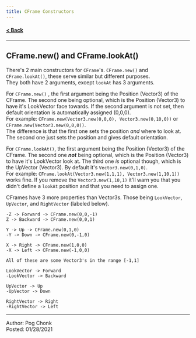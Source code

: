 ```yaml
---
title: CFrame Constructors
---
```


#### [< Back](/)

---

## CFrame.new() and CFrame.lookAt()

There's 2 main constructors for `CFrame`'s. `CFrame.new()` and `CFrame.lookAt()`, these serve similar but different purposes.  
They both have 2 arguments, except `lookAt` has 3 arguments.

For `CFrame.new()` , the first argument being the Position (Vector3) of the CFrame. The second one being optional, which is the Position (Vector3) to have it's LookVector face towards. If the second argument is not set, then default orientation is automatically assigned (0,0,0).  
For example: `CFrame.new(Vector3.new(0,0,0), Vector3.new(0,10,0))` or `CFrame.new(Vector3.new(0,0,0))`.  
The difference is that the first one sets the position *and* where to look at. The second one just sets the position and gives default orientation.

For `CFrame.lookAt()`, the first argument being the Position (Vector3) of the CFrame. The second one ***not*** being optional, which is the Position (Vector3) to have it's LookVector look at. The third one *is* optional though, which is the UpVector (Vector3). By default it's `Vector3.new(0,1,0)`.  
For example: `CFrame.lookAt(Vector3.new(1,1,1), Vector3.new(1,10,1))` works fine. If you remove the `Vector3.new(1,10,1)` it'll warn you that you didn't define a `lookAt` position and that you need to assign one.

CFrames have 3 more properties than Vector3s. Those being `LookVector`, `UpVector`, and `RightVector` (labeled below).

```
-Z -> Forward -> CFrame.new(0,0,-1)
Z -> Backward -> CFrame.new(0,0,1)

Y -> Up -> CFrame.new(0,1,0)
-Y -> Down -> CFrame.new(0,-1,0)

X -> Right -> CFrame.new(1,0,0)
-X -> Left -> CFrame.new(-1,0,0)
```

```
All of these are some Vector3's in the range [-1,1]

LookVector -> Forward
-LookVector -> Backward

UpVector -> Up
-UpVector -> Down

RightVector -> Right
-RightVector -> Left
```

---

Author: Pog Chonk  
Posted: 01/28/2021

